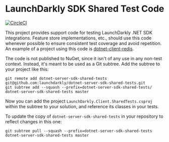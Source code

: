LaunchDarkly SDK Shared Test Code
=================================
[![CircleCI](https://circleci.com/gh/launchdarkly/dotnet-server-sdk-shared-tests.svg?style=svg)](https://circleci.com/gh/launchdarkly/dotnet-server-sdk-shared-tests)

This project provides support code for testing LaunchDarkly .NET SDK integrations. Feature store implementations, etc., should use this code whenever possible to ensure consistent test coverage and avoid repetition. An example of a project using this code is [dotnet-client-redis](https://github.com/launchdarkly/dotnet-client-redis).

The code is not published to NuGet, since it isn't of any use in any non-test context. Instead, it's meant to be used as a Git subtree. Add the subtree to your project like this:

    git remote add dotnet-server-sdk-shared-tests git@github.com:launchdarkly/dotnet-server-sdk-shared-tests.git
    git subtree add --squash --prefix=dotnet-server-sdk-shared-tests/ dotnet-server-sdk-shared-tests master

Now you can add the project `LaunchDarkly.Client.SharedTests.csproj` within the subtree to your solution, and reference its classes in your tests.

To update the copy of `dotnet-server-sdk-shared-tests` in your repository to reflect changes in this one:

    git subtree pull --squash --prefix=dotnet-server-sdk-shared-tests dotnet-server-sdk-shared-tests master
